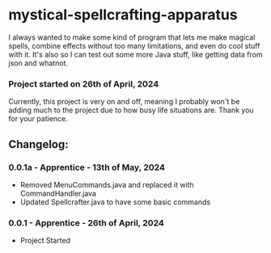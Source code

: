 # mystical-spellcrafting-apparatus
I always wanted to make some kind of program that lets me make magical spells, combine effects without too many limitations, and even do cool stuff with it. It's also so I can test out some more Java stuff, like getting data from json and whatnot.

### Project started on 26th of April, 2024

Currently, this project is very on and off, meaning I probably won't be adding much to the project due to how busy life situations are. Thank you for your patience.

## Changelog:

### 0.0.1a - Apprentice - 13th of May, 2024
- Removed MenuCommands.java and replaced it with CommandHandler.java
- Updated Spellcrafter.java to have some basic commands

### 0.0.1 - Apprentice - 26th of April, 2024
- Project Started
